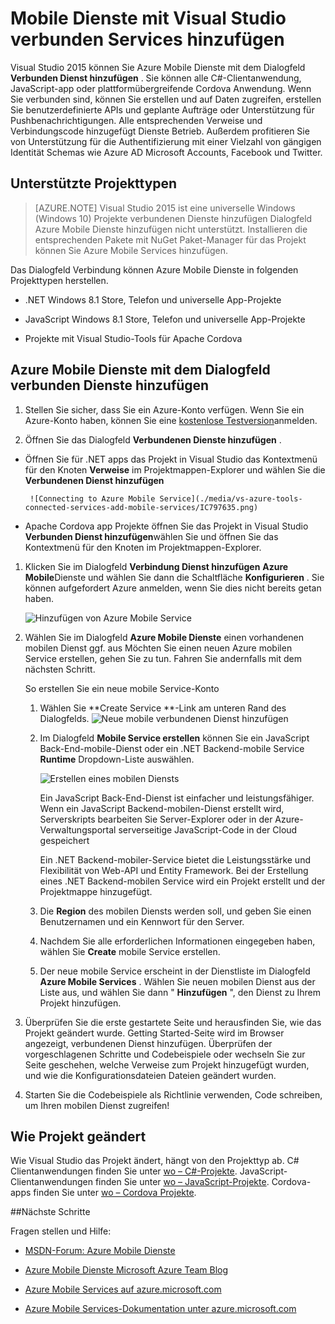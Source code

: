<properties 
   pageTitle="Mobile Dienste mit verbundenen Dienste in Visual Studio hinzufügen | Microsoft Azure"
   description="Fügen Sie Mobile Dienste hinzu, indem Sie über das Dialogfeld Visual Studio verbunden Dienste hinzufügen"
   services="visual-studio-online"
   documentationCenter="na"
   authors="mlhoop"
   manager="douge"
   editor="" />
<tags 
   ms.service="visual-studio-online"
   ms.devlang="na"
   ms.topic="article"
   ms.tgt_pltfrm="na"
   ms.workload="mobile"
   ms.date="12/16/2015"
   ms.author="mlearned" />

# <a name="adding-mobile-services-by-using-visual-studio-connected-services"></a>Mobile Dienste mit Visual Studio verbunden Services hinzufügen

Visual Studio 2015 können Sie Azure Mobile Dienste mit dem Dialogfeld **Verbunden Dienst hinzufügen** . Sie können alle C#-Clientanwendung, JavaScript-app oder plattformübergreifende Cordova Anwendung. Wenn Sie verbunden sind, können Sie erstellen und auf Daten zugreifen, erstellen Sie benutzerdefinierte APIs und geplante Aufträge oder Unterstützung für Pushbenachrichtigungen.  Alle entsprechenden Verweise und Verbindungscode hinzugefügt Dienste Betrieb. Außerdem profitieren Sie von Unterstützung für die Authentifizierung mit einer Vielzahl von gängigen Identität Schemas wie Azure AD Microsoft Accounts, Facebook und Twitter.

## <a name="supported-project-types"></a>Unterstützte Projekttypen

>[AZURE.NOTE] Visual Studio 2015 ist eine universelle Windows (Windows 10) Projekte verbundenen Dienste hinzufügen Dialogfeld Azure Mobile Dienste hinzufügen nicht unterstützt. Installieren die entsprechenden Pakete mit NuGet Paket-Manager für das Projekt können Sie Azure Mobile Services hinzufügen.

Das Dialogfeld Verbindung können Azure Mobile Dienste in folgenden Projekttypen herstellen.

- .NET Windows 8.1 Store, Telefon und universelle App-Projekte

- JavaScript Windows 8.1 Store, Telefon und universelle App-Projekte

- Projekte mit Visual Studio-Tools für Apache Cordova


## <a name="connect-to-azure-mobile-services-using-the-add-connected-services-dialog"></a>Azure Mobile Dienste mit dem Dialogfeld verbunden Dienste hinzufügen

1. Stellen Sie sicher, dass Sie ein Azure-Konto verfügen. Wenn Sie ein Azure-Konto haben, können Sie eine [kostenlose Testversion](http://go.microsoft.com/fwlink/?LinkId=518146)anmelden.

1. Öffnen Sie das Dialogfeld **Verbundenen Dienste hinzufügen** .
 - Öffnen Sie für .NET apps das Projekt in Visual Studio das Kontextmenü für den Knoten **Verweise** im Projektmappen-Explorer und wählen Sie die **Verbundenen Dienst hinzufügen**
 
        ![Connecting to Azure Mobile Service](./media/vs-azure-tools-connected-services-add-mobile-services/IC797635.png)

 - Apache Cordova app Projekte öffnen Sie das Projekt in Visual Studio **Verbunden Dienst hinzufügen**wählen Sie und öffnen Sie das Kontextmenü für den Knoten im Projektmappen-Explorer.

1. Klicken Sie im Dialogfeld **Verbindung Dienst hinzufügen** **Azure Mobile**Dienste und wählen Sie dann die Schaltfläche **Konfigurieren** . Sie können aufgefordert Azure anmelden, wenn Sie dies nicht bereits getan haben.

    ![Hinzufügen von Azure Mobile Service](./media/vs-azure-tools-connected-services-add-mobile-services/IC797636.png)

1. Wählen Sie im Dialogfeld **Azure Mobile Dienste** einen vorhandenen mobilen Dienst ggf. aus Möchten Sie einen neuen Azure mobilen Service erstellen, gehen Sie zu tun. Fahren Sie andernfalls mit dem nächsten Schritt.

    So erstellen Sie ein neue mobile Service-Konto
    1. Wählen Sie **Create Service **-Link am unteren Rand des Dialogfelds.
        ![Neue mobile verbundenen Dienst hinzufügen](./media/vs-azure-tools-connected-services-add-mobile-services/IC797637.png)




    2. Im Dialogfeld **Mobile Service erstellen** können Sie ein JavaScript Back-End-mobile-Dienst oder ein .NET Backend-mobile Service **Runtime** Dropdown-Liste auswählen. 
  
        ![Erstellen eines mobilen Diensts](./media/vs-azure-tools-connected-services-add-mobile-services/IC797638.png)

        Ein JavaScript Back-End-Dienst ist einfacher und leistungsfähiger. Wenn ein JavaScript Backend-mobilen-Dienst erstellt wird, Serverskripts bearbeiten Sie Server-Explorer oder in der Azure-Verwaltungsportal serverseitige JavaScript-Code in der Cloud gespeichert 

        Ein .NET Backend-mobiler-Service bietet die Leistungsstärke und Flexibilität von Web-API und Entity Framework. Bei der Erstellung eines .NET Backend-mobilen Service wird ein Projekt erstellt und der Projektmappe hinzugefügt. 

    1. Die **Region** des mobilen Diensts werden soll, und geben Sie einen Benutzernamen und ein Kennwort für den Server.
 
    1. Nachdem Sie alle erforderlichen Informationen eingegeben haben, wählen Sie **Create** mobile Service erstellen.
    2. Der neue mobile Service erscheint in der Dienstliste im Dialogfeld **Azure Mobile Services** . Wählen Sie neuen mobilen Dienst aus der Liste aus, und wählen Sie dann " **Hinzufügen** ", den Dienst zu Ihrem Projekt hinzufügen.
    

1. Überprüfen Sie die erste gestartete Seite und herausfinden Sie, wie das Projekt geändert wurde. Getting Started-Seite wird im Browser angezeigt, verbundenen Dienst hinzufügen. Überprüfen der vorgeschlagenen Schritte und Codebeispiele oder wechseln Sie zur Seite geschehen, welche Verweise zum Projekt hinzugefügt wurden, und wie die Konfigurationsdateien Dateien geändert wurden.

1. Starten Sie die Codebeispiele als Richtlinie verwenden, Code schreiben, um Ihren mobilen Dienst zugreifen!

## <a name="how-your-project-is-modified"></a>Wie Projekt geändert

Wie Visual Studio das Projekt ändert, hängt von den Projekttyp ab. C# Clientanwendungen finden Sie unter [wo – C#-Projekte](http://go.microsoft.com/fwlink/p/?LinkId=513119). JavaScript-Clientanwendungen finden Sie unter [wo – JavaScript-Projekte](http://go.microsoft.com/fwlink/p/?LinkId=513120). Cordova-apps finden Sie unter [wo – Cordova Projekte](http://go.microsoft.com/fwlink/p/?LinkId=513116).


##<a name="next-steps"></a>Nächste Schritte

Fragen stellen und Hilfe: 

 - [MSDN-Forum: Azure Mobile Dienste](https://social.msdn.microsoft.com/forums/azure/home?forum=azuremobile)

 - [Azure Mobile Dienste Microsoft Azure Team Blog](https://azure.microsoft.com/blog/topics/mobile/)

 - [Azure Mobile Services auf azure.microsoft.com](https://azure.microsoft.com/services/mobile-services/)

 - [Azure Mobile Services-Dokumentation unter azure.microsoft.com](https://azure.microsoft.com/documentation/services/mobile-services/)



